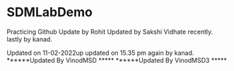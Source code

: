 # SDMLabDemo
Practicing Github
Update by Rohit
Updated by Sakshi Vidhate recently.
lastly by kanad.

Updated on 11-02-2022up
updated on 15.35 pm again by kanad.
******Updated By VinodMSD *****
******Updated By VinodMSD3 *****